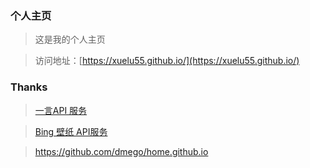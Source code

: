 ### 个人主页

>这是我的个人主页

>访问地址：[https://xuelu55.github.io/](https://xuelu55.github.io/)

### Thanks

>[一言API 服务](http://hitokoto.cn/)

>[Bing 壁纸 API服务](https://github.com/xCss/bing/) 

>https://github.com/dmego/home.github.io
